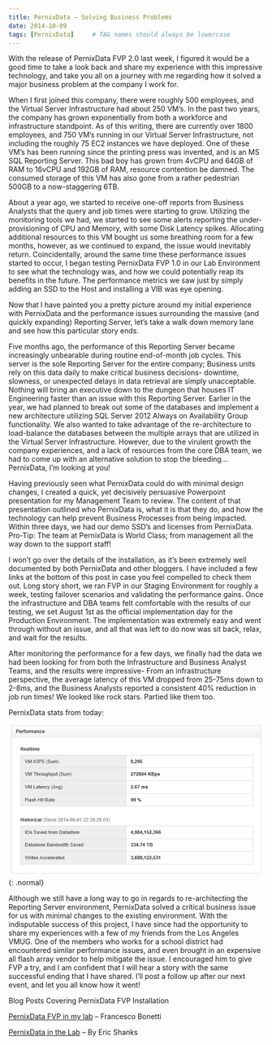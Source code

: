 ```yaml
---
title: PernixData – Solving Business Problems
date: 2014-10-09
tags: [PernixData]     # TAG names should always be lowercase
---
```

With the release of PernixData FVP 2.0 last week, I figured it would be a good time to take a look back and share my experience with this impressive technology, and take you all on a journey with me regarding how it solved a major business problem at the company I work for.

When I first joined this company, there were roughly 500 employees, and the Virtual Server Infrastructure had about 250 VM’s. In the past two years, the company has grown exponentially from both a workforce and infrastructure standpoint. As of this writing, there are currently over 1800 employees, and 750 VM’s running in our Virtual Server Infrastructure, not including the roughly 75 EC2 instances we have deployed. One of these VM’s has been running since the printing press was invented, and is an MS SQL Reporting Server. This bad boy has grown from 4vCPU and 64GB of RAM to 16vCPU and 192GB of RAM, resource contention be damned. The consumed storage of this VM has also gone from a rather pedestrian 500GB to a now-staggering 6TB.

About a year ago, we started to receive one-off reports from Business Analysts that the query and job times were starting to grow. Utilizing the monitoring tools we had, we started to see some alerts reporting the under-provisioning of CPU and Memory, with some Disk Latency spikes. Allocating additional resources to this VM bought us some breathing room for a few months, however, as we continued to expand, the issue would inevitably return. Coincidentally, around the same time these performance issues started to occur, I began testing PernixData FVP 1.0 in our Lab Environment to see what the technology was, and how we could potentially reap its benefits in the future. The performance metrics we saw just by simply adding an SSD to the Host and installing a VIB was eye opening.

Now that I have painted you a pretty picture around my initial experience with PernixData and the performance issues surrounding the massive (and quickly expanding) Reporting Server, let’s take a walk down memory lane and see how this particular story ends.

Five months ago, the performance of this Reporting Server became increasingly unbearable during routine end-of-month job cycles. This server is the sole Reporting Server for the entire company; Business units rely on this data daily to make critical business decisions- downtime, slowness, or unexpected delays in data retrieval are simply unacceptable. Nothing will bring an executive down to the dungeon that houses IT Engineering faster than an issue with this Reporting Server. Earlier in the year, we had planned to break out some of the databases and implement a new architecture utilizing SQL Server 2012 Always on Availability Group functionality. We also wanted to take advantage of the re-architecture to load-balance the databases between the multiple arrays that are utilized in the Virtual Server Infrastructure. However, due to the virulent growth the company experiences, and a lack of resources from the core DBA team, we had to come up with an alternative solution to stop the bleeding… PernixData, I’m looking at you!

Having previously seen what PernixData could do with minimal design changes, I created a quick, yet decisively persuasive Powerpoint presentation for my Management Team to review. The content of that presentation outlined who PernixData is, what it is that they do, and how the technology can help prevent Business Processes from being impacted. Within three days, we had our demo SSD’s and licenses from PernixData. Pro-Tip: The team at PernixData is World Class; from management all the way down to the support staff!

I won’t go over the details of the installation, as it’s been extremely well documented by both PernixData and other bloggers. I have included a few links at the bottom of this post in case you feel compelled to check them out. Long story short, we ran FVP in our Staging Environment for roughly a week, testing failover scenarios and validating the performance gains. Once the infrastructure and DBA teams felt comfortable with the results of our testing, we set August 1st as the official implementation day for the Production Environment. The implementation was extremely easy and went through without an issue, and all that was left to do now was sit back, relax, and wait for the results.

After monitoring the performance for a few days, we finally had the data we had been looking for from both the Infrastructure and Business Analyst Teams, and the results were impressive- From an infrastructure perspective, the average latency of this VM dropped from 25-75ms down to 2-8ms, and the Business Analysts reported a consistent 40% reduction in job run times! We looked like rock stars. Partied like them too.

PernixData stats from today:

![Desktop View](/assets/posts/pernixdata/1.png){: .normal}

Although we still have a long way to go in regards to re-architecting the Reporting Server environment, PernixData solved a critical business issue for us with minimal changes to the existing environment. With the indisputable success of this project, I have since had the opportunity to share my experiences with a few of my friends from the Los Angeles VMUG. One of the members who works for a school district had encountered similar performance issues, and even brought in an expensive all flash array vendor to help mitigate the issue. I encouraged him to give FVP a try, and I am confident that I will hear a story with the same successful ending that I have shared. I’ll post a follow up after our next event, and let you all know how it went!

Blog Posts Covering PernixData FVP Installation

[PernixData FVP in my lab](http://www.thevirtualway.it/en/?p=827) – Francesco Bonetti

[PernixData in the Lab](http://theithollow.com/2013/09/pernix-data-in-the-lab/) – By Eric Shanks